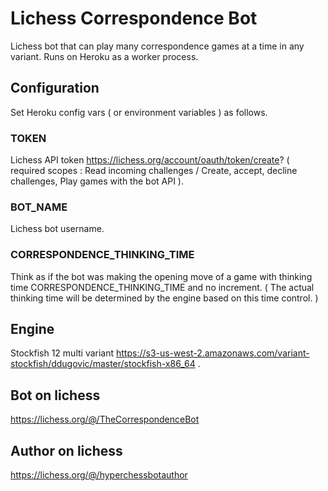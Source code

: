 # Lichess Correspondence Bot

Lichess bot that can play many correspondence games at a time in any variant. Runs on Heroku as a worker process.

## Configuration

Set Heroku config vars ( or environment variables ) as follows.

### TOKEN

Lichess API token https://lichess.org/account/oauth/token/create? ( required scopes : Read incoming challenges / Create, accept, decline challenges, Play games with the bot API ).

### BOT_NAME

Lichess bot username.

### CORRESPONDENCE_THINKING_TIME

Think as if the bot was making the opening move of a game with thinking time CORRESPONDENCE_THINKING_TIME and no increment. ( The actual thinking time will be determined by the engine based on this time control. )

## Engine

Stockfish 12 multi variant https://s3-us-west-2.amazonaws.com/variant-stockfish/ddugovic/master/stockfish-x86_64 .

## Bot on lichess

https://lichess.org/@/TheCorrespondenceBot

## Author on lichess

https://lichess.org/@/hyperchessbotauthor